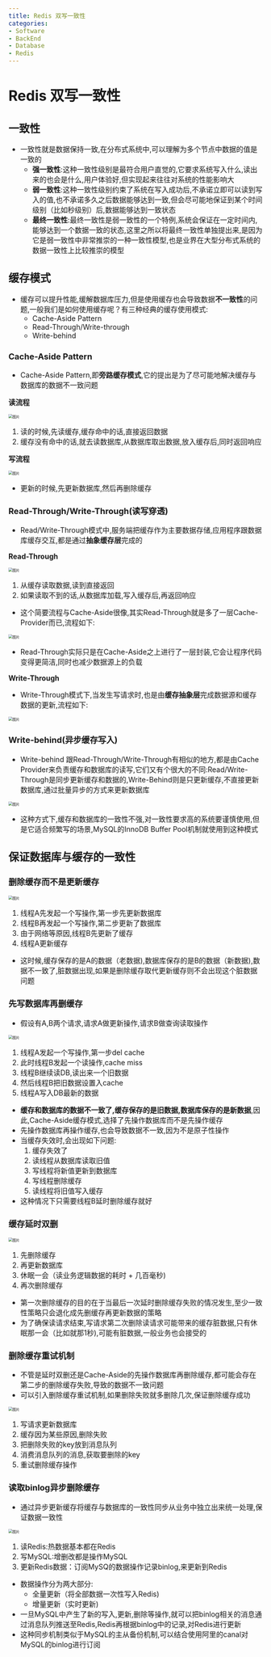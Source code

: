 ```yaml
---
title: Redis 双写一致性
categories:
- Software
- BackEnd
- Database
- Redis
---
```

# Redis 双写一致性

## 一致性

- 一致性就是数据保持一致,在分布式系统中,可以理解为多个节点中数据的值是一致的
    - **强一致性**:这种一致性级别是最符合用户直觉的,它要求系统写入什么,读出来的也会是什么,用户体验好,但实现起来往往对系统的性能影响大
    - **弱一致性**:这种一致性级别约束了系统在写入成功后,不承诺立即可以读到写入的值,也不承诺多久之后数据能够达到一致,但会尽可能地保证到某个时间级别（比如秒级别）后,数据能够达到一致状态
    - **最终一致性**:最终一致性是弱一致性的一个特例,系统会保证在一定时间内,能够达到一个数据一致的状态,这里之所以将最终一致性单独提出来,是因为它是弱一致性中非常推崇的一种一致性模型,也是业界在大型分布式系统的数据一致性上比较推崇的模型

## 缓存模式

- 缓存可以提升性能,缓解数据库压力,但是使用缓存也会导致数据**不一致性**的问题,一般我们是如何使用缓存呢？有三种经典的缓存使用模式:
    - Cache-Aside Pattern
    - Read-Through/Write-through
    - Write-behind

### Cache-Aside Pattern

- Cache-Aside Pattern,即**旁路缓存模式**,它的提出是为了尽可能地解决缓存与数据库的数据不一致问题

**读流程**

<img src="https://raw.githubusercontent.com/LuShan123888/Files/main/Pictures/20210706181004.webp" alt="图片" style="zoom:50%;" />

1. 读的时候,先读缓存,缓存命中的话,直接返回数据
2. 缓存没有命中的话,就去读数据库,从数据库取出数据,放入缓存后,同时返回响应

**写流程**

<img src="https://raw.githubusercontent.com/LuShan123888/Files/main/Pictures/20210706181020.png" alt="图片" style="zoom:50%;" />

- 更新的时候,先更新数据库,然后再删除缓存

### Read-Through/Write-Through(读写穿透)

- Read/Write-Through模式中,服务端把缓存作为主要数据存储,应用程序跟数据库缓存交互,都是通过**抽象缓存层**完成的

**Read-Through**

<img src="https://raw.githubusercontent.com/LuShan123888/Files/main/Pictures/20210706181118.png" alt="图片" style="zoom:50%;" />

1. 从缓存读取数据,读到直接返回
2. 如果读取不到的话,从数据库加载,写入缓存后,再返回响应

- 这个简要流程与Cache-Aside很像,其实Read-Through就是多了一层Cache-Provider而已,流程如下:

<img src="https://raw.githubusercontent.com/LuShan123888/Files/main/Pictures/20210706181137.png" alt="图片" style="zoom:50%;" />

- Read-Through实际只是在Cache-Aside之上进行了一层封装,它会让程序代码变得更简洁,同时也减少数据源上的负载

**Write-Through**

- Write-Through模式下,当发生写请求时,也是由**缓存抽象层**完成数据源和缓存数据的更新,流程如下:

<img src="https://raw.githubusercontent.com/LuShan123888/Files/main/Pictures/20210706181204.png" alt="图片" style="zoom:50%;" />

### Write-behind(异步缓存写入)

- Write-behind 跟Read-Through/Write-Through有相似的地方,都是由Cache Provider来负责缓存和数据库的读写,它们又有个很大的不同:Read/Write-Through是同步更新缓存和数据的,Write-Behind则是只更新缓存,不直接更新数据库,通过批量异步的方式来更新数据库

<img src="https://raw.githubusercontent.com/LuShan123888/Files/main/Pictures/20210706181147.webp" alt="图片" style="zoom:50%;" />

- 这种方式下,缓存和数据库的一致性不强,对一致性要求高的系统要谨慎使用,但是它适合频繁写的场景,MySQL的InnoDB Buffer Pool机制就使用到这种模式

## 保证数据库与缓存的一致性

### 删除缓存而不是更新缓存

<img src="https://raw.githubusercontent.com/LuShan123888/Files/main/Pictures/20210706181705.png" alt="图片" style="zoom:50%;" />

1. 线程A先发起一个写操作,第一步先更新数据库
2. 线程B再发起一个写操作,第二步更新了数据库
3. 由于网络等原因,线程B先更新了缓存
4. 线程A更新缓存

- 这时候,缓存保存的是A的数据（老数据),数据库保存的是B的数据（新数据),数据不一致了,脏数据出现,如果是删除缓存取代更新缓存则不会出现这个脏数据问题

### 先写数据库再删缓存

- 假设有A,B两个请求,请求A做更新操作,请求B做查询读取操作

<img src="https://raw.githubusercontent.com/LuShan123888/Files/main/Pictures/20210706182618.png" alt="图片" style="zoom:50%;" />

1. 线程A发起一个写操作,第一步del cache
2. 此时线程B发起一个读操作,cache miss
3. 线程B继续读DB,读出来一个旧数据
4. 然后线程B把旧数据设置入cache
5. 线程A写入DB最新的数据

- **缓存和数据库的数据不一致了,缓存保存的是旧数据,数据库保存的是新数据**,因此,Cache-Aside缓存模式,选择了先操作数据库而不是先操作缓存
- 先操作数据库再操作缓存,也会导致数据不一致,因为不是原子性操作
- 当缓存失效时,会出现如下问题:
    1. 缓存失效了
    2. 读线程从数据库读取旧值
    3. 写线程将新值更新到数据库
    4. 写线程删除缓存
    5. 读线程将旧值写入缓存
- 这种情况下只需要线程B延时删除缓存就好

### 缓存延时双删

<img src="https://raw.githubusercontent.com/LuShan123888/Files/main/Pictures/20210706183915.webp" alt="图片" style="zoom:50%;" />

1. 先删除缓存
2. 再更新数据库
3. 休眠一会（读业务逻辑数据的耗时 + 几百毫秒)
4. 再次删除缓存

- 第一次删除缓存的目的在于当最后一次延时删除缓存失败的情况发生,至少一致性策略只会退化成先删缓存再更新数据的策略
- 为了确保读请求结束,写请求第二次删除读请求可能带来的缓存脏数据,只有休眠那一会（比如就那1秒),可能有脏数据,一般业务也会接受的

### 删除缓存重试机制

- 不管是延时双删还是Cache-Aside的先操作数据库再删除缓存,都可能会存在第二步的删除缓存失败,导致的数据不一致问题
- 可以引入删除缓存重试机制,如果删除失败就多删除几次,保证删除缓存成功

<img src="https://raw.githubusercontent.com/LuShan123888/Files/main/Pictures/20210706183924.png" alt="图片" style="zoom:50%;" />

1. 写请求更新数据库
2. 缓存因为某些原因,删除失败
3. 把删除失败的key放到消息队列
4. 消费消息队列的消息,获取要删除的key
5. 重试删除缓存操作

### 读取binlog异步删除缓存

- 通过异步更新缓存将缓存与数据库的一致性同步从业务中独立出来统一处理,保证数据一致性

<img src="https://raw.githubusercontent.com/LuShan123888/Files/main/Pictures/20210706183929.png" alt="图片" style="zoom:50%;" />

1. 读Redis:热数据基本都在Redis
2. 写MySQL:增删改都是操作MySQL
3. 更新Redis数据：订阅MySQ的数据操作记录binlog,来更新到Redis

- 数据操作分为两大部分:
    - 全量更新（将全部数据一次性写入Redis)
    - 增量更新（实时更新)
- 一旦MySQL中产生了新的写入,更新,删除等操作,就可以把binlog相关的消息通过消息队列推送至Redis,Redis再根据binlog中的记录,对Redis进行更新
- 这种同步机制类似于MySQL的主从备份机制,可以结合使用阿里的canal对MySQL的binlog进行订阅


